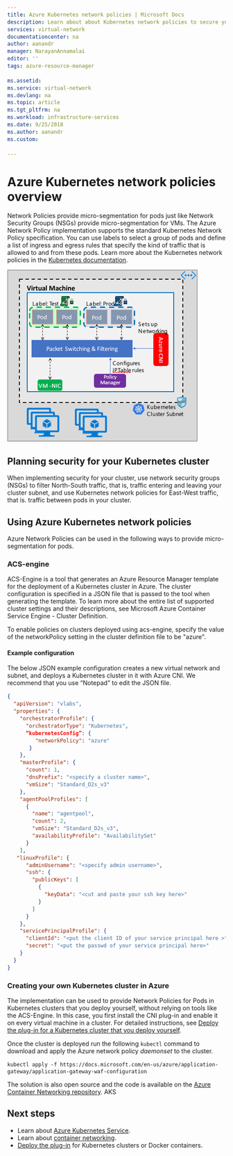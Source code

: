 ```yaml
---
title: Azure Kubernetes network policies | Microsoft Docs
description: Learn about about Kubernetes network policies to secure your Kubernetes cluster.
services: virtual-network
documentationcenter: na
author: aanandr
manager: NarayanAnnamalai
editor: ''
tags: azure-resource-manager

ms.assetid: 
ms.service: virtual-network
ms.devlang: na
ms.topic: article
ms.tgt_pltfrm: na
ms.workload: infrastructure-services
ms.date: 9/25/2018
ms.author: aanandr
ms.custom: 

---
```


# Azure Kubernetes network policies overview

Network Policies provide micro-segmentation for pods just like Network Security Groups (NSGs) provide micro-segmentation for VMs. The Azure Network Policy implementation supports the standard Kubernetes Network Policy specification. You can use labels to select a group of pods and define a list of ingress and egress rules that specify the kind of traffic that is allowed to and from these pods. Learn more about the Kubernetes network policies in the [Kubernetes documentation](https://kubernetes.io/docs/concepts/services-networking/network-policies/).

![Kubernetes network policies overview](./media/kubernetes-network-policies/kubernetes-network-policies-overview.png)

## Planning security for your Kubernetes cluster
When implementing security for your cluster, use network security groups (NSGs) to filter North-South traffic, that is, traffic entering and leaving your cluster subnet, and use Kubernetes network policies for East-West traffic, that is. traffic between pods in your cluster.

## Using Azure Kubernetes network policies
Azure Network Policies can be used in the following ways to provide micro-segmentation for pods.

### ACS-engine
ACS-Engine is a tool that generates an Azure Resource Manager template for the deployment of a Kubernetes cluster in Azure. The cluster configuration is specified in a JSON file that is passed to the tool when generating the template. To learn more about the entire list of supported cluster settings and their descriptions, see Microsoft Azure Container Service Engine - Cluster Definition.

To enable policies on clusters deployed using acs-engine, specify the value of the networkPolicy setting in the cluster definition file to be "azure".

#### Example configuration

The below JSON example configuration creates a new virtual network and subnet, and deploys a Kubernetes cluster in it with Azure CNI. We recommend that you use “Notepad” to edit the JSON file. 
```json
{
  "apiVersion": "vlabs",
  "properties": {
    "orchestratorProfile": {
      "orchestratorType": "Kubernetes",
      “kubernetesConfig”: {
         "networkPolicy": "azure"
       }
    },
    "masterProfile": {
      "count": 1,
      "dnsPrefix": "<specify a cluster name>",
      "vmSize": "Standard_D2s_v3"
    },
    "agentPoolProfiles": [
      {
        "name": "agentpool",
        "count": 2,
        "vmSize": "Standard_D2s_v3",
        "availabilityProfile": "AvailabilitySet"
      }
    ],
   "linuxProfile": {
      "adminUsername": "<specify admin username>",
      "ssh": {
        "publicKeys": [
          {
            "keyData": "<cut and paste your ssh key here>"
          }
        ]
      }
    },
    "servicePrincipalProfile": {
      "clientId": "<put the client ID of your service principal here >",
      "secret": "<put the passwd of your service principal here>"
    }
  }
}

```
### Creating your own Kubernetes cluster in Azure
The implementation can be used to provide Network Policies for Pods in Kubernetes clusters that you deploy yourself, without relying on tools like the ACS-Engine. In this case, you first install the CNI plug-in and enable it on every virtual machine in a cluster. For detailed instructions, see [Deploy the plug-in for a Kubernetes cluster that you deploy yourself](deploy-container-networking.md#deploy-plug-in-for-a-kubernetes-cluster).

Once the cluster is deployed run the following `kubectl` command to download and apply the Azure network policy *daemonset* to the cluster.

  ```
  kubectl apply -f https://docs.microsoft.com/en-us/azure/application-gateway/application-gateway-waf-configuration

  ```
The solution is also open source and the code is available on the [Azure Container Networking repository](https://github.com/Azure/azure-container-networking/tree/master/npm).
AKS


## Next steps
- Learn about [Azure Kubernetes Service](../aks/intro-kubernetes.md).
-  Learn about [container networking](container-networking-overview.md).
- [Deploy the plug-in](deploy-container-networking.md) for Kubernetes clusters or Docker containers.